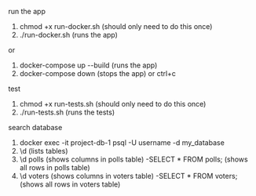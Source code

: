 run the app

1. chmod +x run-docker.sh (should only need to do this once)
2. ./run-docker.sh (runs the app)

or 

1. docker-compose up --build (runs the app)
2. docker-compose down (stops the app) or ctrl+c

test

1. chmod +x run-tests.sh (should only need to do this once)
2. ./run-tests.sh (runs the tests)

search database

1. docker exec -it project-db-1 psql -U username -d my_database
2. \d (lists tables)
3. \d polls (shows columns in polls table)
    -SELECT * FROM polls; (shows all rows in polls table)
4. \d voters (shows columns in voters table)
    -SELECT * FROM voters; (shows all rows in voters table)

